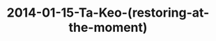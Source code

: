 ---
layout: blog
title: 2014-01-15-Ta-Keo-(restoring-at-the-moment)
category: blog
lat: 13.44397
lng: 103.88244
image: https://s3-us-west-2.amazonaws.com/travels2013/2014-01-15 23:21:50 PST.jpg
observation: 20140115232150PST
---